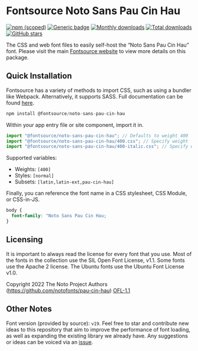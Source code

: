 # Fontsource Noto Sans Pau Cin Hau

[![npm (scoped)](https://img.shields.io/npm/v/@fontsource/noto-sans-pau-cin-hau?color=brightgreen)](https://www.npmjs.com/package/@fontsource/noto-sans-pau-cin-hau) [![Generic badge](https://img.shields.io/badge/fontsource-passing-brightgreen)](https://github.com/fontsource/fontsource) [![Monthly downloads](https://badgen.net/npm/dm/@fontsource/noto-sans-pau-cin-hau)](https://github.com/fontsource/fontsource) [![Total downloads](https://badgen.net/npm/dt/@fontsource/noto-sans-pau-cin-hau)](https://github.com/fontsource/fontsource) [![GitHub stars](https://img.shields.io/github/stars/fontsource/fontsource.svg?style=social&label=Star)](https://github.com/fontsource/fontsource/stargazers)

The CSS and web font files to easily self-host the “Noto Sans Pau Cin Hau” font. Please visit the main [Fontsource website](https://fontsource.org/fonts/noto-sans-pau-cin-hau) to view more details on this package.

## Quick Installation

Fontsource has a variety of methods to import CSS, such as using a bundler like Webpack. Alternatively, it supports SASS. Full documentation can be found [here](https://fontsource.org/docs/introduction).

```javascript
npm install @fontsource/noto-sans-pau-cin-hau
```

Within your app entry file or site component, import it in.

```javascript
import "@fontsource/noto-sans-pau-cin-hau"; // Defaults to weight 400
import "@fontsource/noto-sans-pau-cin-hau/400.css"; // Specify weight
import "@fontsource/noto-sans-pau-cin-hau/400-italic.css"; // Specify weight and style

```

Supported variables:
- Weights: `[400]`
- Styles: `[normal]`
- Subsets: `[latin,latin-ext,pau-cin-hau]`

Finally, you can reference the font name in a CSS stylesheet, CSS Module, or CSS-in-JS.

```css
body {
  font-family: "Noto Sans Pau Cin Hau;
}
```

## Licensing
It is important to always read the license for every font that you use.
Most of the fonts in the collection use the SIL Open Font License, v1.1. Some fonts use the Apache 2 license. The Ubuntu fonts use the Ubuntu Font License v1.0.

Copyright 2022 The Noto Project Authors (https://github.com/notofonts/pau-cin-hau)
[OFL-1.1](http://scripts.sil.org/OFL)

## Other Notes
Font version (provided by source): `v19`.
Feel free to star and contribute new ideas to this repository that aim to improve the performance of font loading, as well as expanding the existing library we already have. Any suggestions or ideas can be voiced via an [issue](https://github.com/fontsource/fontsource/issues).